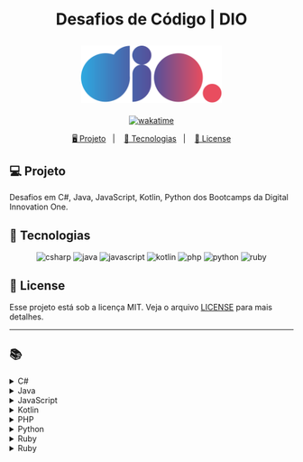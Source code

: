 <h1 align="center">
  Desafios de Código | DIO
</h1>

<h2 align="center">
  <img src="./assets/logo-full.svg" width="250px">
</h2>

<p align="center">
  <a href="https://wakatime.com/badge/user/68660678-6b86-4b78-98df-f5f41a37e1bc/project/56ed6ad5-c8c4-4518-b878-1773c1234c3b"><img src="https://wakatime.com/badge/user/68660678-6b86-4b78-98df-f5f41a37e1bc/project/56ed6ad5-c8c4-4518-b878-1773c1234c3b.svg" alt="wakatime"></a>
</p>

<p align="center">
  <a href="#-projeto">🖥️ Projeto</a>&nbsp;&nbsp;&nbsp;|&nbsp;&nbsp;&nbsp;
  <a href="#-tecnologias">🚀 Tecnologias</a>&nbsp;&nbsp;&nbsp;|&nbsp;&nbsp;&nbsp;
  <a href="#-license">📝 License</a>
</p>

## 💻 Projeto

Desafios em C#, Java, JavaScript, Kotlin, Python dos Bootcamps da Digital Innovation One.

## 🚀 Tecnologias

<p align="center">
    <img src="https://img.shields.io/badge/c%23-%23239120.svg?style=for-the-badge&logo=c-sharp&logoColor=white" alt="csharp" tittle="C#">
    <img src="https://img.shields.io/badge/java-%23ED8B00.svg?style=for-the-badge&logo=java&logoColor=white" alt="java" title ="java">
    <img src="https://img.shields.io/badge/javascript-%23323330.svg?style=for-the-badge&logo=javascript&logoColor=%23F7DF1E" alt="javascript" title ="javascript">
    <img src="https://img.shields.io/badge/kotlin-%237F52FF.svg?style=for-the-badge&logo=kotlin&logoColor=white" alt="kotlin" title ="kotlin">
    <img src="https://img.shields.io/badge/php-%23777BB4.svg?style=for-the-badge&logo=php&logoColor=white" alt="php" title ="php">
    <img src="https://img.shields.io/badge/python-3670A0?style=for-the-badge&logo=python&logoColor=ffdd54" alt="python" title ="python">
    <img src="https://img.shields.io/badge/ruby-%23CC342D.svg?style=for-the-badge&logo=ruby&logoColor=white" alt="ruby" title ="ruby">
</p>

## 📝 License

Esse projeto está sob a licença MIT. Veja o arquivo [LICENSE](LICENSE) para mais detalhes.

---

## 📚

<!-- C# -->
<details>
<summary><span>C#</span></summary>

|                      Desafio                       |                           Código                            | SQ  |
| :------------------------------------------------: | :---------------------------------------------------------: | :-: |
|                 Assets do Projeto                  |              [🔗](./csharp/AssetsDoProjeto.cs)              |     |
|                       Blobs                        |                   [🔗](./csharp/Blobs.cs)                   |     |
|                  Cálculo Simples                   |              [🔗](./csharp/CalculoSimples.cs)               |     |
|              Compras no Supermercado               |            [🔗](./csharp/ComprasSupermercado.cs)            |     |
|             Conhecendo a Sintaxe do C#             |             [🔗](./trainnee-carrefour/Main.cs)              |     |
|                Contagem de Cédulas                 |              [🔗](./csharp/ContagemCedulas.cs)              |     |
|                 Conversa no Bolão                  |              [🔗](./csharp/ConversaNoBalao.cs)              |     |
|                 Conversão de Tempo                 |             [🔗](./csharp/ConversaoDeTempo.cs)              |     |
|                  Coxinha do Bueno                  |              [🔗](./csharp/CoxinhaDoBueno.cs)               |     |
|                  Encaixa ou Não?                   |               [🔗](./csharp/EncaixaOuNao.cs)                |     |
|                Fórmula de Bhaskara                 |              [🔗](./csharp/FormulaBhaskara.cs)              |     |
|                      Ho Ho Ho                      |                  [🔗](./csharp/Hohoho.cs)                   |     |
|                   Idade em Dias                    |                [🔗](./csharp/IdadeEmDias.cs)                |     |
|              Levou dano na Armadilha?              |                 [🔗](./csharp/LevouDano.cs)                 |     |
|                      Média 2                       |                  [🔗](./csharp/Media2.cs)                   |     |
|                      Média 3                       |                  [🔗](./csharp/Media3.cs)                   |     |
|                        Mês                         |                    [🔗](./csharp/Mes.cs)                    |     |
|               Multiplicação Simples                |           [🔗](./csharp/MultiplicacaoSimples.cs)            |     |
|                  Múltiplos de 13                   |               [🔗](./csharp/MultiplosDe13.cs)               |     |
|            Pedro Bento e o Mundo de OZ             |           [🔗](./csharp/PedroBentoEOMundoDeOz.cs)           |     |
|                   Pink e Cérebro                   |                [🔗](./csharp/PinkCerebro.cs)                |     |
|                        Pneu                        |                   [🔗](./csharp/Pneu.cs)                    |     |
|            Polígonos Regulares Simples             |         [🔗](./csharp/PoligonosRegularesSimples.cs)         |     |
|                        Pum                         |                    [🔗](./csharp/Pum.cs)                    |     |
|                 Quadrado e ao Cubo                 |               [🔗](./csharp/QuadradoCubo.cs)                |     |
|                     Quadrante                      |                 [🔗](./csharp/Quadrante.cs)                 |     |
|             Soma de Pares Consecutivos             |           [🔗](./csharp/SomaParesConsecutivos.cs)           |     |
| Subtraindo o produto e a soma de um número inteiro | [🔗](./csharp/SubtraindoOProdutoEASomaDeUmNumeroInteiro.cs) |     |
|                   Tempo do Dobby                   |               [🔗](./csharp/TempoDoDobby.cs)                |     |
|                      Tabuada                       |                  [🔗](./csharp/Tabuada.cs)                  |     |
|                   Três Divisores                   |               [🔗](./csharp/TresDivisores.cs)               |     |
|                     Triângulo                      |                 [🔗](./csharp/Triangulo.cs)                 |     |
|                 Validação de Nota                  |              [🔗](./csharp/ValidacaoDeNota.cs)              |     |

</details>

<!-- Java -->
<details>
<summary><span>Java</span></summary>

|                        Desafio                        |                      Código                      |    SQ     |
| :---------------------------------------------------: | :----------------------------------------------: | :-------: |
|                    A fila do banco                    |          [🔗](./java/FilaDoBanco.java)           |           |
|                       A Mudança                       |            [🔗](./java/Mudanca.java)             |           |
|                     Álbum da Copa                     |           [🔗](./java/AlbumCopa.java)            |           |
|                        Animal                         |             [🔗](./java/Animal.java)             |           |
|                     Ano Bissexto?                     |          [🔗](./java/AnoBissexto.java)           |           |
|                     Área Direita                      |          [🔗](./java/AreaDireita.java)           |           |
|                    Área do Círculo                    |          [🔗](./java/AreaCirculo.java)           |           |
|                     Arrays Pares                      |          [🔗](./java/ArraysPares.java)           |           |
|                         Blobs                         |             [🔗](./java/Blobs.java)              |           |
|                     Bob Conduite                      |          [🔗](./java/BobConduite.java)           |           |
|                   Busca Sequencial                    |        [🔗](./java/BuscaSequencial.java)         |           |
|             Calculando Seus Custos na AWS             |      [🔗](./java/CalculandoCustosAWS.java)       | 44.37 pts |
|                    Cálculo Simples                    |         [🔗](./java/CalculoSimples.java)         |           |
|            Camarote do Blue Cold Ice Cubes            |   [🔗](./java/CamaroteDoBlueColdIceCubes.java)   |           |
|                Checagem de palíndromo                 |     [🔗](./java/ChecagemDePalindromos.java)      |           |
|                Classificando Matrizes                 |     [🔗](./java/ClassificandoMatrizes.java)      |           |
|                  Compras na Livraria                  |        [🔗](./java/ComprasLivraria.java)         | 42.58 pts |
|                Contando números pares                 |      [🔗](./java/ContandoNumerosPares.java)      |           |
|                Conta Espaços e Vogais                 |          [🔗](./java/ContaValores.java)          |           |
|                   Coxinha de Bueno                    |         [🔗](./java/CoxinhaDeBueno.java)         |           |
|                      DC Monalds                       |           [🔗](./java/DCMonalds.java)            |           |
|                   De Quem é a Vez?                    |          [🔗](./java/DeQuemEAVez.java)           |           |
|                  Degustação de Vinho                  |        [🔗](./java/DegustacaoVinho.java)         |           |
|                Deu a louca no Gerente                 |          [🔗](./java/GerenteLouco.java)          |           |
|               Descubra o menor múltiplo               |          [🔗](./java/MenorNumero.java)           |           |
|                Diferença entre dígitos                |     [🔗](./java/DiferencaEntreDigitos.java)      |           |
|              Distância Entre Dois Pontos              |    [🔗](./java/DistanciaEntreDoisPontos.java)    |           |
|                        Dominó                         |             [🔗](./java/Domino.java)             |           |
|                  Download de Pacotes                  |       [🔗](./java/DownloadDePacotes.java)        |           |
|                        Dragão                         |             [🔗](./java/Dragao.java)             |           |
|                 Dragão Berrador World                 |      [🔗](./java/DragaoBerradorWorld.java)       |           |
|                      Duas Notas                       |           [🔗](./java/DuasNotas.java)            |           |
|                   Emboscada do RPG                    |          [🔗](./java/EmboscadaRPG.java)          |           |
|          Encotrando o percentual de desconto          |           [🔗](./java/Percentual.java)           |           |
|         Entrada e Saída Lendo e Pulando Nomes         | [🔗](./java/EntradaSaidaLendoEPulandoNomes.java) |           |
|                        Esfera                         |             [🔗](./java/Esfera.java)             |           |
|                     Experiências                      |          [🔗](./java/Experiencias.java)          |           |
|                Exibindo Números Pares                 |      [🔗](./java/ExibindoNumerosPares.java)      |           |
|                   Fábrica de Carros                   |        [🔗](./java/FabricaDeCarros.java)         |           |
|                 Fatorial Desajeitado                  |      [🔗](./java/FatorialDesajeitado.java)       |           |
|                       FizzBuzz                        |            [🔗](./java/FizzBuzz.java)            |           |
|                    Fibonacci Fácil                    |         [🔗](./java/FibonacciFacil.java)         |           |
|               Flecha, escudo ou espada                |      [🔗](./java/FlechaEscudoOuEspada.java)      |           |
|              Gerenciamento de Loja Geek               |     [🔗](./java/GerenciamentoLojaGeek.java)      | 43.90 pts |
|                        Idades                         |             [🔗](./java/Idades.java)             |           |
|                   Idade Planetária                    |        [🔗](./java/IdadePlanetaria.java)         | 40.97 pts |
|                       Intervalo                       |           [🔗](./java/Intervalo.java)            |           |
|                  Imóveis Disponíveis                  |       [🔗](./java/ImoveisDisponiveis.java)       |           |
|             Imprimindo Positivos e Média              |       [🔗](./java/ImprimindoValores.java)        |           |
|                  Industria da Multa                   |        [🔗](./java/IndustriaDaMulta.java)        |           |
|                 Leitura da Gertrudes                  |       [🔗](./java/LeituradaGertrudes.java)       |           |
|                    Loja de Tintas                     |          [🔗](./java/LojaDeTintas.java)          |           |
|                   Lojinha de Doces                    |         [🔗](./java/LojinhaDeDoces.java)         |           |
|                        Média 1                        |             [🔗](./java/Media1.java)             |           |
|                    Média de idade                     |           [🔗](./java/MediaIdade.java)           |           |
|                  Mesada do Sobrinho                   |        [🔗](./java/MesadaDoSobrinho.java)        |           |
|                        Mjölnir                        |            [🔗](./java/Mjolnir.java)             |           |
|        Monitoramento e Análise de Logs na AWS         |      [🔗](./java/MonitoramentoLogsAWS.java)      | 43.80 pts |
|                 Mudança para Irlanda                  |         [🔗](./java/MudancaIrlanda.java)         | 43.64 pts |
|                 Multiplicação Simples                 |      [🔗](./java/MultiplicacaoSimples.java)      |           |
|                    Múltiplos de 13                    |         [🔗](./java/MultiplosDe13.java)          |           |
|              Nome na Vertical da Escada               |      [🔗](./java/NomeVerticalNaEscada.java)      |           |
|                  Notação Científica                   |       [🔗](./java/NotacaoCientifica.java)        |           |
|                    Notas e Moedas                     |          [🔗](./java/NotasMoedas.java)           |           |
|                     Número feliz                      |          [🔗](./java/NumeroFeliz.java)           |           |
|                        O Filme                        |             [🔗](./java/Filme.java)              |           |
|                  O Tabuleiro Secreto                  |        [🔗](./java/TabuleiroSecreto.java)        |           |
|                Os números são iguais?                 |       [🔗](./java/OsNumerosSaoIguais.java)       |           |
|              Pedra, Papel, Ataque Aéreo               |     [🔗](./java/PedraPapelAtaqueAereo.java)      |           |
|                Percentual de Eleitores                |     [🔗](./java/PercentualDeEleitores.java)      |           |
|                         Pneu                          |              [🔗](./java/Pneu.java)              |           |
|                  Pontos na Carteira                   |        [🔗](./java/PontosNaCarteira.java)        |           |
|               Preenchimento de Vetor II               |      [🔗](./java/PreenchimentoDeVetor.java)      |           |
|            Proibido a entrada de menores!             |    [🔗](./java/ProibidoEntradaDeMenores.java)    |           |
|                       Quadrante                       |           [🔗](./java/Quadrante.java)            |           |
|                  Qual é o seu turno?                  |          [🔗](./java/QualSeuTurno.java)          |           |
|                 Quantidade necessária                 |      [🔗](./java/QuantidadeNecessaria.java)      |           |
|                  Quitanda do Seu Zé                   |        [🔗](./java/QuitandaDoSeuZe.java)         |           |
|              Reduzindo um número a zero               |      [🔗](./java/ReduzindoNumeroAZero.java)      |           |
| Regras para Dimensionamento de Infraestrutura com EKS |           [🔗](./java/RegrasEKS.java)            | 42.72 pts |
|                  Reservatório de Mel                  |       [🔗](./java/ReservatorioDeMel.java)        |           |
|                         Robô                          |              [🔗](./java/Robo.java)              |           |
|                   Salvando Músicas                    |        [🔗](./java/SalvandoMusicas.java)         |           |
|              Seleção de Índice do Vetor               |      [🔗](./java/SelecaoIndiceDoVetor.java)      |           |
|              Seus Primeiros Ifs com Java              |       [🔗](./trainnee-carrefour/Main.java)       |           |
|                Soma de H com N Termos                 |         [🔗](./java/SomaDeValores.java)          |           |
|                     Soma Simples                      |          [🔗](./java/SomaSimples.java)           |           |
|                   Somando múltiplos                   |        [🔗](./java/SomandoMultiplos.java)        |           |
|                  Taxa de Crescimento                  |       [🔗](./java/TaxaDeCrescimento.java)        |           |
|               Taxa de Imposto de Renda                |             [🔗](./java/TaxaIR.java)             |           |
|                   Tempo de Download                   |        [🔗](./java/TempoDeDownload.java)         |           |
|                  Tráfego de Trânsito                  |        [🔗](./java/TrafegoTransito.java)         | 41.51 pts |
|                       Triângulo                       |           [🔗](./java/Triangulo.java)            |           |
|                 Uma chamada recursiva                 |        [🔗](./java/ChamadaRecursiva.java)        |           |
|                Validação de Parênteses                |     [🔗](./java/ValidacaoDeParenteses.java)      |           |
|          Validando a Força de Senhas no IAM           |      [🔗](./java/ValidandoForcaSenha.java)       | 48.20 pts |
|             Velocidade de Download na AWS             |       [🔗](./java/VelocidadeDownload.java)       | 44.80 pts |
|                    Visita na Feira                    |          [🔗](./java/VisitaFeira.java)           |           |

</details>

<!-- JavaScript -->
<details>
<summary><span>JavaScript</span></summary>

|                      Desafio                      |                     Código                     | SQ  |
| :-----------------------------------------------: | :--------------------------------------------: | :-: |
|                 A Idade de Magali                 |           [🔗](./js/IdadeMagali.js)            |     |
|                A Jornada do Herói                 |          [🔗](./js/JornadaDoHeroi.js)          |     |
|  Academia de Magia: Aprenda a usar seus poderes   |          [🔗](./js/AcademiaMagia.js)           |     |
|              Acompanhado os Pedidos               |        [🔗](./js/AcompanhadoPedidos.js)        |     |
|                      Animal                       |              [🔗](./js/Animal.js)              |     |
|                 Andando No Tempo                  |          [🔗](./js/AndandoNoTempo.js)          |     |
|                  As Duas Torres                   |           [🔗](./js/AsDuasTorres.js)           |     |
|                  Área do Círculo                  |           [🔗](./js/AreaCirculo.js)            |     |
|                   Arrays Pares                    |           [🔗](./js/ArraysPares.js)            |     |
|              Avaliando Restaurantes               |      [🔗](./js/AvaliandoRestaurantes.js)       |     |
|                Aumento de Salário                 |         [🔗](./js/AumentoDeSalario.js)         |     |
|                      Batmain                      |             [🔗](./js/Batmain.js)              |     |
|                 Busca Sequencial                  |         [🔗](./js/BuscaSequencial.js)          |     |
|        Calcular o Preço Final de um Pedido        |        [🔗](./js/CalcularPrecoFinal.js)        |     |
|                 Cálculo Salarial                  |         [🔗](./js/CalculoSalarial.js)          |     |
|                  Cálculo Simples                  |          [🔗](./js/CalculoSimples.js)          |     |
| Calculando o Perímetro de um Triângulo Equilátero |       [🔗](./js/TrianguloEquilatero.js)        |     |
|           Capturando Pokémons Iniciais            |        [🔗](./js/CapturandoPokemons.js)        |     |
|              Checagem de Palíndromos              |       [🔗](./js/ChecagemPalindromos.js)        |     |
|           Coleta de Tesouros no Dungeon           |      [🔗](./js/ColetaTesourosDungeon.js)       |     |
|               Combatendo Monstros!                |        [🔗](./js/CombatendoMonstros.js)        |     |
|           Combinando Nomes de Pokémons            |        [🔗](./js/CombinandoPokemons.js)        |     |
|                Comparando Pedidos                 |        [🔗](./js/ComparandoPedidos.js)         |     |
|              Conta Espaços e Vogais               |        [🔗](./js/ContaEspacoVogais.js)         |     |
|          Contagem de Partidas no Torneio          |     [🔗](./js/ContagemPartidasTorneio.js)      |     |
|              Coordenadas de um Ponto              |       [🔗](./js/CoordenadasDeUmPonto.js)       |     |
|                 Coxinha de Bueno                  |          [🔗](./js/CoxinhaDoBueno.js)          |     |
|                 Data por Extenso                  |          [🔗](./js/DataPorExtenso.js)          |     |
|              Deu a louca no gerente               |          [🔗](./js/LoucaNoGerente.js)          |     |
|                        DDD                        |               [🔗](./js/DDD.js)                |     |
|                   DIO Delivery                    |           [🔗](./js/DIODelivery.js)            |     |
|                      Dígitos                      |             [🔗](./js/Digitos.js)              |     |
|            Distância Entre Dois Pontos            |     [🔗](./js/DistanciaEntreDoisPontos.js)     |     |
|                    Divisores I                    |            [🔗](./js/DivisoresI.js)            |     |
|                      Dominó                       |              [🔗](./js/Domino.js)              |     |
|                      Dragão                       |              [🔗](./js/Dragao.js)              |     |
|               Dragão Berrador World               |       [🔗](./js/DragaoBerradorWorld.js)        |     |
|                 Duplicando zeros                  |         [🔗](./js/DuplicandoZeros.js)          |     |
|         Encontrando o Pedido Mais Próximo         |   [🔗](./js/EncontrandoPedidoMaisPróximo.js)   |     |
|       Encontrando o Percentual de Desconto        |        [🔗](./js/PercentualDesconto.js)        |     |
|       Entrada e Saída Lendo e Pulando Nomes       |           [🔗](./js/PulandoNomes.js)           |     |
|               Fatorial Desajeitado                |       [🔗](./js/FatorialDesajeitado.js)        |     |
|                 Fatorial Simples                  |         [🔗](./js/FatorialSimples.js)          |     |
|                 Fibonacci Rápido                  |         [🔗](./js/FibonacciRapido.js)          |     |
|                     FizzBuzz                      |             [🔗](./js/FizzBuzz.js)             |     |
|                   Frota de Táxi                   |           [🔗](./js/FrotaDeTaxi.js)            |     |
|                   Fuso Horário                    |           [🔗](./js/FusoHorario.js)            |     |
|         Funções na Prática em JavaScript          |       [🔗](./trainnee-carrefour/Main.js)       |     |
|                     Galopeira                     |            [🔗](./js/Galopeira.js)             |     |
|               Ganhou ou Perdeu Tudo               |           [🔗](./js/GanhouPerdeu.js)           |     |
|           Ganhe uma Sobremesa Especial!           |      [🔗](./js/GanheSobremesaEspecial.js)      |     |
|      Geração de Biomas em um Mundo de Blocos      |         [🔗](./js/GeracaoDeBiomas.js)          |     |
|          Gerenciamento de Itens Mágicos           |       [🔗](./js/GerenciamentoDeItens.js)       |     |
|     Gerenciamento de Pedidos de Comida Online     | [🔗](./js/GerenciamentoPedidosComidaOnline.js) |     |
|                   Idade em Dias                   |           [🔗](./js/IdadeEmDias.js)            |     |
|                      Idades                       |              [🔗](./js/Idades.js)              |     |
|           Identificando Pedidos Veganos           |   [🔗](./js/IdentificandoPedidosVeganos.js)    |     |
|                Ímpar, Par ou Roubo                |          [🔗](./js/ImparParRoubo.js)           |     |
|                Inteiro ou Decimal?                |         [🔗](./js/InteiroOuDecimal.js)         |     |
|                 Jornada do Herói                  |           [🔗](./js/JornadaHeroi.js)           |     |
|        Maior Valor Par e Menor Valor Ímpar        |   [🔗](./js/MaiorValorParMenorValorImpar.js)   |     |
|                Matriz Par e Impar                 |         [🔗](./js/MatrizParOuImpar.js)         |     |
|                      Média 1                      |              [🔗](./js/Media1.js)              |     |
|               Média Final do Aluno                |            [🔗](./js/MediaFinal.js)            |     |
|                        Mês                        |               [🔗](./js/Mes.js)                |     |
|                  Numeral romano                   |          [🔗](./js/NumeralRomano.js)           |     |
|                 Número em vetores                 |         [🔗](./js/NumerosEmVetores.js)         |     |
|               Os Números São Iguais               |          [🔗](./js/NumerosIguais.js)           |     |
|                    Papaleguas                     |            [🔗](./js/Papaleguas.js)            |     |
|                     Patinhos                      |             [🔗](./js/Patinhos.js)             |     |
|            Pedra, Papel, Ataque Aéreo             |      [🔗](./js/PedraPapelAtaqueAereo.js)       |     |
|                  Pink e Cérebro                   |           [🔗](./js/PinkCerebro.js)            |     |
|               Pontos de Experiência               |             [🔗](./js/PontosXP.js)             |     |
|    Porcentagem de diferença entre dois números    |       [🔗](./js/PorcentagemDiferenca.js)       |     |
|             Preenchimento de Vetor I              |        [🔗](./js/PreencimentoVetorI.js)        |     |
|                Quadrado e ao Cubo                 |           [🔗](./js/QuadradoCubo.js)           |     |
|                Quadrados Perfeitos                |        [🔗](./js/QuadradosPerfeitos.js)        |     |
|              Qual o Maior Rendimento              |       [🔗](./js/QualMaiorRendimento.js)        |     |
|            Removendo letras duplicadas            |    [🔗](./js/RemovendoLetrasDuplicadas.js)     |     |
|                Rendimento por Mês                 |         [🔗](./js/RendimentoPorMes.js)         |     |
|              Réveillon de Copacabana              |       [🔗](./js/ReveillonCopacabana.js)        |     |
|                      Saída 1                      |              [🔗](./js/Saida1.js)              |     |
|                    Sequência S                    |            [🔗](./js/SequenciaS.js)            |     |
|             Soma de números naturais              |       [🔗](./js/SomaNumerosNaturais.js)        |     |
|            Soma de Pares Consecutivos             |      [🔗](./js/SomaParesConsecutivos.js)       |     |
|                 Somando Múltiplos                 |         [🔗](./js/SomandoMultiplos.js)         |     |
|    Subtraindo o Produto e a Soma de um Número     |   [🔗](./js/SubtraindoProdutoSomaNumero.js)    |     |
|                 Tartarugas Ninja                  |         [🔗](./js/TartarugasNinja.js)          |     |
|                   Tempo de Jogo                   |           [🔗](./js/TempoDeJogo.js)            |     |
|             Tempo Estimado de Entrega             |       [🔗](./js/TempoEstimadoEntrega.js)       |     |
|           Teorema da Divisão Euclidiana           |        [🔗](./js/TeoremaEuclidiana.js)         |     |
|                Tomadas de Decisão!                |        [🔗](./js/TomadaDecisao.js)         |     |
|                Triângulo de Moedas                |        [🔗](./js/TrianguloDeMoedas.js)         |     |
|                      Tri-Du                       |              [🔗](./js/Tri-Du.js)              |     |
|                     Tuitando                      |             [🔗](./js/Tuitando.js)             |     |
|               Uma Chamada Recursiva               |       [🔗](./js/UmaChamadaRecursiva.js)        |     |
|                Validação de Notas                 |          [🔗](./js/ValidacaoNotas.js)          |     |
|              Validação de Parênteses              |       [🔗](./js/ValidacaoParenteses.js)        |     |
|                  Visita na Feira                  |          [🔗](./js/VisitaNaFeira.js)           |     |

</details>

<!-- Kotlin -->
<details>
<summary><span>Kotlin</span></summary>

|                     Desafio                     |               Código               |    SQ     |
| :---------------------------------------------: | :--------------------------------: | :-------: |
|                Cálculo Salarial                 | [🔗](./kotlin/CalculoSalarial.kt)  | 38.20 pts |
|                Data por Extenso                 |  [🔗](./kotlin/DataPorExtenso.kt)  | 43.94 pts |
|              Média Final do Aluno               |    [🔗](./kotlin/MediaFinal.kt)    | 45.70 pts |
|                 Numeral Romano                  |  [🔗](./kotlin/NumeralRomano.kt)   | 48.64 pts |
| Simplificando a Orientação a Objetos com Kotlin | [🔗](./trainnee-carrefour/Main.kt) |           |
|               Taxa de Crescimento               | [🔗](./kotlin/TaxaCrescimento.kt)  | 48.09 pts |

</details>

<!-- PHP -->
<details>
<summary><span>PHP</span></summary>

|      Desafio      |             Código              | SQ  |
| :---------------: | :-----------------------------: | :-: |
|     Distância     |    [🔗](./php/Distancia.php)    |     |
| Salário com Bônus | [🔗](./php/SalarioComBonus.php) |     |
|   Soma Simples    |   [🔗](./php/SomaSimples.php)   |     |

</details>

<!-- Python -->
<details>
<summary><span>Python</span></summary>

|                  Desafio                  |                         Código                         | SQ  |
| :---------------------------------------: | :----------------------------------------------------: | :-: |
|                 Alfabeto                  |               [🔗](./python/Alfabeto.py)               |     |
|                  Animal                   |                [🔗](./python/Animal.py)                |     |
|             Aumento Salarial              |           [🔗](./python/AumentoSalarial.py)            |     |
|              As Duas Torres               |             [🔗](./python/AsDuasTorres.py)             |     |
|            Aproveite a Oferta             |           [🔗](./python/AproveiteOferta.py)            |     |
|             Cachorros-Quentes             |           [🔗](./python/CachorrosQuentes.py)           |     |
|    Calcular o Preço Final de um Pedido    |       [🔗](./python/CalcularPrecoFinalPedido.py)       |     |
|             Cálculo de Viagem             |            [🔗](./python/CalculoViagem.py)             |     |
|          Crescente e Decrescente          |         [🔗](./python/CrescenteDecrescente.py)         |     |
|                  Dragão                   |                [🔗](./python/Dragao.py)                |     |
|              Encaixa ou Não?              |             [🔗](./python/EncaixaOuNao.py)             |     |
|       Ganhe uma Sobremesa Especial        |      [🔗](./python/GanheUmaSobremesaEspecial.py)       |     |
| Gerenciamento de Pedidos de Comida Online | [🔗](./python/GerenciamentodePedidosdeComidaOnline.py) |     |
|       Identificando Pedidos Veganos       |     [🔗](./python/IdentificandoPedidosVeganos.py)      |     |
|                    Mês                    |                 [🔗](./python/Mes.py)                  |     |
|        Meu Primeiro Código Python         |           [🔗](./trainnee-carrefour/Main.py)           |     |
|               Número Primo                |             [🔗](./python/NumeroPrimo.py)              |     |
|            Papagaio Poliglota             |          [🔗](./python/PapagaioPoliglota.py)           |     |
|         Preenchimento de Vetor I          |         [🔗](./python/PreenchimentoVetorI.py)          |     |
|      Quantidade de Números Positivos      |      [🔗](./python/QuantidadeNumerosPositivos.py)      |     |
|             Resto da Divisão              |             [🔗](./python/RestoDivisao.py)             |     |
|                 Tuitando                  |               [🔗](./python/Tuitando.py)               |     |
|         Tempo Estimado de Entrega         |        [🔗](./python/TempoEstimadoDeEntrega.py)        |     |

</details>

<!-- Ruby -->
<details>
<summary><span>Ruby</span></summary>

|        Desafio        |              Código              | SQ  |
| :-------------------: | :------------------------------: | :-: |
| Qual Número é o Maior | [🔗](./ruby/QualNumeroMaior.ru)  |     |
|       Soma dois       |     [🔗](./ruby/SomaDois.ru)     |     |
|   Temperatura Amena   | [🔗](./ruby/TemperaturaAmena.ru) |     |

</details>

<!-- Dart -->
<details>
<summary><span>Ruby</span></summary>

|        Desafio        |              Código              | SQ  |
| :-------------------: | :------------------------------: | :-: |
| Variáveis em Ação: Equilibrando o Saldo | [🔗](./dart/EquilibrandoSaldo.dart) |     |
| Estrutura de Dados: Organizando Os Seus Ativos | [🔗](./dart/OrganizandoAtivos.dart) |     |
| Condicionalmente Rico: Tomadas de Decisão no Código | [🔗](./dart/TomadasDeDecisao.dart) |     |
| Juros Compostos | [🔗](./dart/JurosCompostos.dart) |     |

</details>

